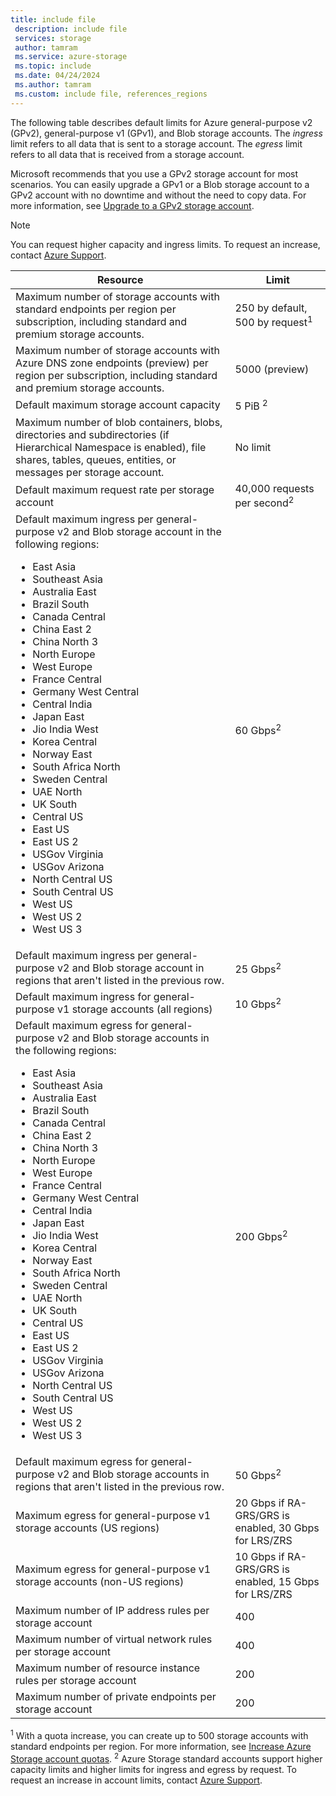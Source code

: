 ```yaml
---
title: include file
 description: include file
 services: storage
 author: tamram
 ms.service: azure-storage
 ms.topic: include
 ms.date: 04/24/2024
 ms.author: tamram
 ms.custom: include file, references_regions
---
```


The following table describes default limits for Azure general-purpose v2 (GPv2), general-purpose v1 (GPv1), and Blob storage accounts. The *ingress* limit refers to all data that is sent to a storage account. The *egress* limit refers to all data that is received from a storage account.

Microsoft recommends that you use a GPv2 storage account for most scenarios. You can easily upgrade a GPv1 or a Blob storage account to a GPv2 account with no downtime and without the need to copy data. For more information, see [Upgrade to a GPv2 storage account](/azure/storage/common/storage-account-upgrade).

> [!NOTE]
> You can request higher capacity and ingress limits. To request an increase, contact [Azure Support](https://azure.microsoft.com/support/faq/).

| Resource | Limit |
|--|--|
| Maximum number of storage accounts with standard endpoints per region per subscription, including standard and premium storage accounts. | 250 by default, 500 by request<sup>1</sup> |
| Maximum number of storage accounts with Azure DNS zone endpoints (preview) per region per subscription, including standard and premium storage accounts. | 5000 (preview) |
| Default maximum storage account capacity | 5 PiB <sup>2</sup> |
| Maximum number of blob containers, blobs, directories and subdirectories (if Hierarchical Namespace is enabled), file shares, tables, queues, entities, or messages per storage account. | No limit |
| Default maximum request rate per storage account | 40,000 requests per second<sup>2</sup> |
| Default maximum ingress per general-purpose v2 and Blob storage account in the following regions:<br /><ul><li>East Asia</li><li>Southeast Asia</li><li>Australia East</li><li>Brazil South</li><li>Canada Central</li><li>China East 2</li><li>China North 3</li><li>North Europe</li><li>West Europe</li><li>France Central</li><li>Germany West Central</li><li>Central India</li><li>Japan East</li><li>Jio India West</li><li>Korea Central</li><li>Norway East</li><li>South Africa North</li><li>Sweden Central</li><li>UAE North</li><li>UK South</li><li>Central US</li><li>East US</li><li>East US 2</li><li>USGov Virginia</li><li>USGov Arizona</li><li>North Central US</li><li>South Central US</li><li>West US</li><li>West US 2</li><li>West US 3</li></ul>| 60 Gbps<sup>2</sup> |
| Default maximum ingress per general-purpose v2 and Blob storage account in regions that aren't listed in the previous row. | 25 Gbps<sup>2</sup> |
| Default maximum ingress for general-purpose v1 storage accounts (all regions) | 10 Gbps<sup>2</sup> |
| Default maximum egress for general-purpose v2 and Blob storage accounts in the following regions:<br /><ul><li>East Asia</li><li>Southeast Asia</li><li>Australia East</li><li>Brazil South</li><li>Canada Central</li><li>China East 2</li><li>China North 3</li><li>North Europe</li><li>West Europe</li><li>France Central</li><li>Germany West Central</li><li>Central India</li><li>Japan East</li><li>Jio India West</li><li>Korea Central</li><li>Norway East</li><li>South Africa North</li><li>Sweden Central</li><li>UAE North</li><li>UK South</li><li>Central US</li><li>East US</li><li>East US 2</li><li>USGov Virginia</li><li>USGov Arizona</li><li>North Central US</li><li>South Central US</li><li>West US</li><li>West US 2</li><li>West US 3</li></ul> | 200 Gbps<sup>2</sup> |
| Default maximum egress for general-purpose v2 and Blob storage accounts in regions that aren't listed in the previous row. | 50 Gbps<sup>2</sup> |
| Maximum egress for general-purpose v1 storage accounts (US regions) | 20 Gbps if RA-GRS/GRS is enabled, 30 Gbps for LRS/ZRS |
| Maximum egress for general-purpose v1 storage accounts (non-US regions) | 10 Gbps if RA-GRS/GRS is enabled, 15 Gbps for LRS/ZRS |
| Maximum number of IP address rules per storage account | 400 |
| Maximum number of virtual network rules per storage account | 400 |
| Maximum number of resource instance rules per storage account | 200 |
| Maximum number of private endpoints per storage account | 200 |

<sup>1</sup> With a quota increase, you can create up to 500 storage accounts with standard endpoints per region. For more information, see [Increase Azure Storage account quotas](/azure/quotas/storage-account-quota-requests).
<sup>2</sup> Azure Storage standard accounts support higher capacity limits and higher limits for ingress and egress by request. To request an increase in account limits, contact [Azure Support](https://azure.microsoft.com/support/faq/).

